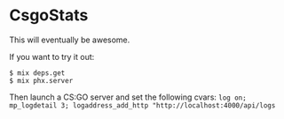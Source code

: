 # CsgoStats

This will eventually be awesome.

If you want to try it out:

```
$ mix deps.get
$ mix phx.server
```

Then launch a CS:GO server and set the following cvars: `log on; mp_logdetail 3; logaddress_add_http "http://localhost:4000/api/logs`

